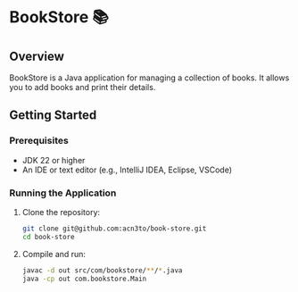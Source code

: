 # BookStore 📚

## Overview

BookStore is a Java application for managing a collection of books. It allows you to add books and print their details.

## Getting Started

### Prerequisites

- JDK 22 or higher
- An IDE or text editor (e.g., IntelliJ IDEA, Eclipse, VSCode)

### Running the Application

1. Clone the repository:

    ```bash
    git clone git@github.com:acn3to/book-store.git
    cd book-store
    ```

2. Compile and run:

    ```bash
    javac -d out src/com/bookstore/**/*.java
    java -cp out com.bookstore.Main
    ```



